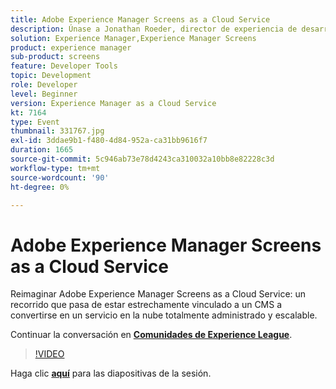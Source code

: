 ```yaml
---
title: Adobe Experience Manager Screens as a Cloud Service
description: Únase a Jonathan Roeder, director de experiencia de desarrollador de Experience Cloud, para conocer las últimas actualizaciones para desarrolladores de Adobe Experience Cloud. Esta sesión se entregó como parte del evento de contenido de Adobe Developers Live.
solution: Experience Manager,Experience Manager Screens
product: experience manager
sub-product: screens
feature: Developer Tools
topic: Development
role: Developer
level: Beginner
version: Experience Manager as a Cloud Service
kt: 7164
type: Event
thumbnail: 331767.jpg
exl-id: 3ddae9b1-f480-4d84-952a-ca31bb9616f7
duration: 1665
source-git-commit: 5c946ab73e78d4243ca310032a10bb8e82228c3d
workflow-type: tm+mt
source-wordcount: '90'
ht-degree: 0%

---
```


# Adobe Experience Manager Screens as a Cloud Service

Reimaginar Adobe Experience Manager Screens as a Cloud Service: un recorrido que pasa de estar estrechamente vinculado a un CMS a convertirse en un servicio en la nube totalmente administrado y escalable.

Continuar la conversación en **[Comunidades de Experience League](https://adobe.ly/36Yd3v6)**.

>[!VIDEO](https://video.tv.adobe.com/v/331767/?quality=12&learn=on&hidetitle=true)

Haga clic **[aquí](/help/adobe-developers-live/assets/screens-as-a-cloud-service.pdf)** para las diapositivas de la sesión.
